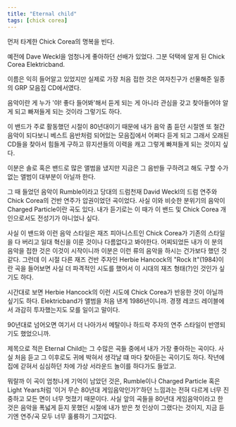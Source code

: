 ```yaml
---
title: "Eternal child"
tags: [chick corea]
---
```


먼저 타계한 Chick Corea의 명복을 빈다.

예전에 Dave Weckl을 엄청나게 좋아하던 선배가 있었다. 그분 덕택에 알게 된 Chick Corea Elektricband.

이름은 익히 들어알고 있었지만 실제로 가장 처음 접한 것은 여자친구가 선물해준 일종의 GRP 모음집 CD에서였다. 

음악이란 게 누가 '야! 좋다 들어봐'해서 듣게 되는 게 아니라 관심을 갖고 찾아들어야 알게 되고 빠져들게 되는 것이라 그렇기도 하다. 

이 밴드가 주로 활동했던 시절이 80년대이기 때문에 내가 음악 좀 듣던 시절엔 또 철간 음악이 되다보니 베스트 음반처럼 되어있는 모음집에서 어쩌다 듣게 되고 그래서 오래된 CD들을 찾아서 힘들게 구하고 뮤지션들의 이력을 캐고 그렇게 빠져들게 되는 것이지 싶다. 

이분은 솔로 혹은 밴드로 많은 앨범을 냈지만 지금은 그 음반들 구하려고 해도 구할 수가 없는 앨범이 대부분이 아닐까 한다. 

그 때 들었던 음악이 Rumble이라고 당대의 드럼천재 David Weckl의 드럼 연주와 Chick Corea의 건반 연주가 압권이었던 곡이었다. 사실 이와 비슷한 분위기의 음악이 Charged Particle이란 곡도 있다. 내가 듣기로는 이 때가 이 밴드 및 Chick Corea 개인으로서도 전성기가 아니었나 싶다.

사실 이 밴드와 이런 음악 스타일은 재즈 피아니스트인 Chick Corea가 기존의 스타일을 다 버리고 일대 혁신을 이룬 것이나 다름없다고 봐야한다. 어찌되었든 내가 이 분의 음악을 접한 것은 이것이 시작이니까 이분은 이런 류의 음악을 하시는 건가보다 했던 것 같다. 그런데 이 시절 다른 재즈 건반 주자인 Herbie Hancock의 "Rock It"(1984)이란 곡을 들어보면 사실 더 파격적인 시도를 했어서 이 시대의 재즈 형태(?)인 것인가 싶기도 하다. 

시간대로 보면 Herbie Hancock의 이런 시도에 Chick Corea가 반응한 것이 아닐까 싶기도 하다. Elektricband가 앨범을 처음 낸게 1986년이니까. 경쟁 레코드 레이블에서 과감히 투자했는지도 모를 일이고 말이다. 

90년대로 넘어오면 여기서 더 나아가서 메탈이나 하드락 주자의 연주 스타일이 반영되기도 했었으니까. 

제목으로 적은 Eternal Child는 그 수많은 곡들 중에서 내가 가장 좋아하는 곡이다. 사실 처음 듣고 그 이후로도 귀에 박혀서 생각날 떄 마다 찾아듣는 곡이기도 하다. 작년에 집에 갇혀서 심심하던 차에 가상 서라운드 놀이를 하다가도 들었고.

뭐랄까 이 곡이 엄청나게 기억이 남았던 것은, Rumble이나 Charged Particle 혹은 Light Years처럼 '이거 무슨 80년대 게임음악인가?'하던 느낌과는 전혀 다르게 너무 진중하고 모든 면이 너무 멋졌기 때문이다. 사실 앞의 곡들을 80년대 게임음악이라고 한 것은 음악을 폭넓게 듣지 못했던 시절에 내가 받은 첫 인상이 그랬다는 것이지, 지금 듣기엔 연주/곡 모두 너무 훌륭하기 그지없다. 

